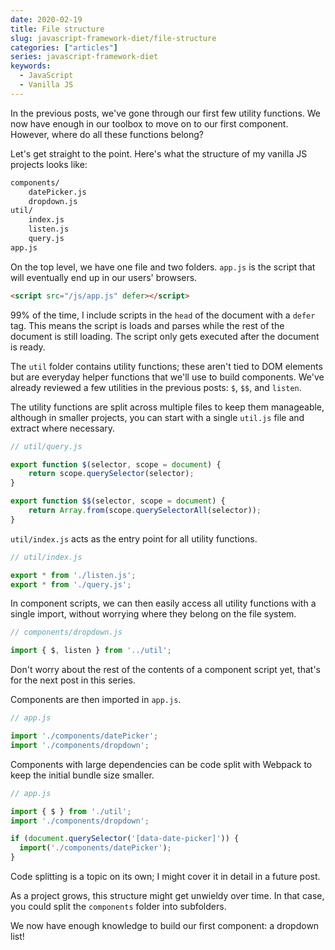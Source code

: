 ```yaml
---
date: 2020-02-19
title: File structure
slug: javascript-framework-diet/file-structure
categories: ["articles"]
series: javascript-framework-diet
keywords:
  - JavaScript
  - Vanilla JS
---
```


In the previous posts, we've gone through our first few utility functions. We now have enough in our toolbox to move on to our first component. However, where do all these functions belong?

<!--more-->

Let's get straight to the point. Here's what the structure of my vanilla JS projects looks like:

```txt
components/
    datePicker.js
    dropdown.js
util/
    index.js
    listen.js
    query.js
app.js
```

On the top level, we have one file and two folders. `app.js` is the script that will eventually end up in our users' browsers.

```html
<script src="/js/app.js" defer></script>
```

99% of the time, I include scripts in the `head` of the document with a `defer` tag. This means the script is loads and parses while the rest of the document is still loading. The script only gets executed after the document is ready.

The `util` folder contains utility functions; these aren't tied to DOM elements but are everyday helper functions that we'll use to build components. We've already reviewed a few utilities in the previous posts: `$`, `$$`, and `listen`.

The utility functions are split across multiple files to keep them manageable, although in smaller projects, you can start with a single `util.js` file and extract where necessary.

```js
// util/query.js

export function $(selector, scope = document) {
    return scope.querySelector(selector);
}

export function $$(selector, scope = document) {
    return Array.from(scope.querySelectorAll(selector));
}
```

`util/index.js` acts as the entry point for all utility functions.

```js
// util/index.js

export * from './listen.js';
export * from './query.js';
```

In component scripts, we can then easily access all utility functions with a single import, without worrying where they belong on the file system.

```js
// components/dropdown.js

import { $, listen } from '../util';
```

Don't worry about the rest of the contents of a component script yet, that's for the next post in this series.

Components are then imported in `app.js`.

```js
// app.js

import './components/datePicker';
import './components/dropdown';
```

Components with large dependencies can be code split with Webpack to keep the initial bundle size smaller.

```js
// app.js

import { $ } from './util';
import './components/dropdown';

if (document.querySelector('[data-date-picker]')) {
  import('./components/datePicker');
}
```

<aside>Code splitting is a topic on its own; I might cover it in detail in a future post.</aside>

As a project grows, this structure might get unwieldy over time. In that case, you could split the `components` folder into subfolders.

We now have enough knowledge to build our first component: a dropdown list!
